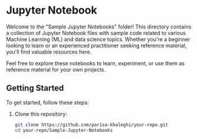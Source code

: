 # Jupyter Notebook

Welcome to the "Sample Jupyter Notebooks" folder! This directory contains a collection of Jupyter Notebook files with sample code related to various Machine Learning (ML) and data science topics. Whether you're a beginner looking to learn or an experienced practitioner seeking reference material, you'll find valuable resources here.

Feel free to explore these notebooks to learn, experiment, or use them as reference material for your own projects.

## Getting Started

To get started, follow these steps:

1. Clone this repository:

   ```bash
   git clone https://github.com/parisa-khaleghi/your-repo.git
   cd your-repo/Sample-Jupyter-Notebooks
